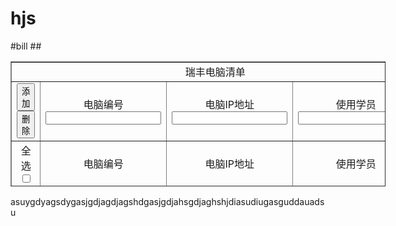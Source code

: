 # hjs
#bill
##<!DOCTYPE html>
<html>
<head>
<meta charset="UTF-8">
<title></title>
<script type="text/javascript"src="https://code.jquery.com/jquery-3.3.1.min.js">

</script>
</head>
<body>
<table border="1" style="width: 600px;height: 200px;text-align: center;"align="center"id="tab1">
<tr>
<td colspan="4">瑞丰电脑清单</td>
</tr>
<tr>
<td><button id="bapp">添加</button><button id="bmove">删除</button></td>
<td><laber>电脑编号</laber><br /><input type="text" name="num" id="computer"/></td>
<td><laber>电脑IP地址</laber><br /><input type="text" name="id" id="IP"/></td>
<td><laber>使用学员</laber><br /><input type="text" name="stu" id="student"/></td>
</tr>
<tr>
<td>全选<input type="checkbox" name="checkall" id="checkall"/></td>
<td>电脑编号</td>
<td>电脑IP地址</td>
<td>使用学员</td>
</tr>

<script type="text/javascript">
$("#bapp").click(function(){
var num = $("#computer").val();
var id = $("#IP").val();
var stu = $("#student").val();
$("#tab1").append("<tr><td>"+'选择<input type="checkbox" name="cle" id=""/>'+"</td><td>"+String(num)+"</td><td>"+String(id)+"</td><td>"+String(stu)+"</td></tr>");
});
//                $("#bmove").click(function(){
//                    $("#tab1").children().first().remove()
//                });
$("#checkall").click(function(){
if($("#checkall").prop("checked") === true){
$(":checkbox").prop("checked",true);
}else{
$(":checkbox").prop("checked",false);
}
});
$("#bmove").click(function(){
var l = document.getElementsByName("cle");
for(var i = 0;i<l.length;i++){
if(l[i].checked){
l[i].parentNode.parentNode.remove();
i -= 1;
}
}
});

</script>
</table>
</body>
</html>
asuygdyagsdygasjgdjagdjagshdgasjgdjahsgdjaghshjdiasudiugasguddauadsu
